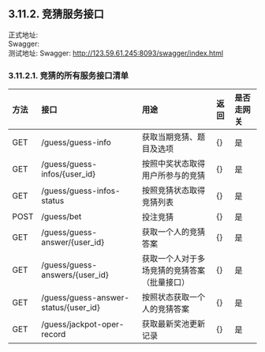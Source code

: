 ## 3.11.2. 竞猜服务接口

正式地址:   
Swagger:  
测试地址: 
Swagger: http://123.59.61.245:8093/swagger/index.html   


### 3.11.2.1. 竞猜的所有服务接口清单

 方法 | 接口 | 用途 | 返回 | 是否走网关 
 :-- | :--  | :-- | :-- | :--
 GET| /guess/guess-info | 获取当期竞猜、题目及选项 | {} | 是
 GET| /guess/guess-infos/{user_id}| 按照中奖状态取得用户所参与的竞猜 | {} | 是
 GET| /guess/guess-infos-status| 按照竞猜状态取得竞猜列表 | {} | 是
 POST| /guess/bet| 投注竞猜 | {} | 是
 GET| /guess/guess-answer/{user_id}| 获取一个人的竞猜答案 | {} | 是
 GET| /guess/guess-answers/{user_id}| 获取一个人对于多场竞猜的竞猜答案（批量接口） | {} | 是
 GET| /guess/guess-answer-status/{user_id}| 按照状态获取一个人的竞猜答案 | {} | 是
 GET| /guess/jackpot-oper-record| 获取最新奖池更新记录 | {} | 是



 


